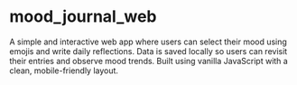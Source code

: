 # mood_journal_web
A simple and interactive web app where users can select their mood using emojis and write daily reflections. Data is saved locally so users can revisit their entries and observe mood trends. Built using vanilla JavaScript with a clean, mobile-friendly layout.
